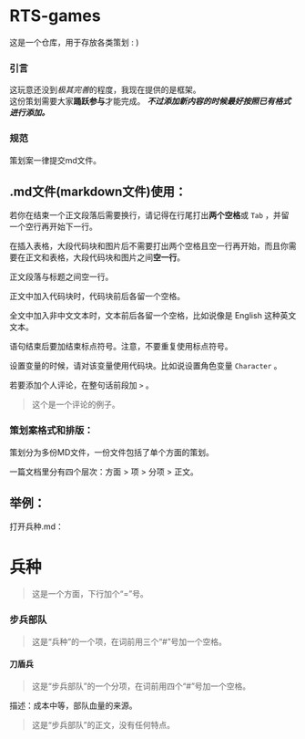 RTS-games
=

这是一个仓库，用于存放各类策划 : ) 

### 引言  

这玩意还没到*极其完善*的程度，我现在提供的是框架。  
这份策划需要大家**踊跃参与**才能完成。 
***不过添加新内容的时候最好按照已有格式进行添加。*** 

### 规范  

策划案一律提交md文件。

## .md文件(markdown文件)使用：

若你在结束一个正文段落后需要换行，请记得在行尾打出**两个空格**或 `Tab` ，并留一个空行再开始下一行。  

在插入表格，大段代码块和图片后不需要打出两个空格且空一行再开始，而且你需要在正文和表格，大段代码块和图片之间**空一行**。   

正文段落与标题之间空一行。  

正文中加入代码块时，代码块前后各留一个空格。  

全文中加入非中文文本时，文本前后各留一个空格，比如说像是 English 这种英文文本。

语句结束后要加结束标点符号。注意，不要重复使用标点符号。  

设置变量的时候，请对该变量使用代码块。比如说设置角色变量 `Character` 。

若要添加个人评论，在整句话前段加 `>` 。  
>这个是一个评论的例子。 

### 策划案格式和排版：
策划分为多份MD文件，一份文件包括了单个方面的策划。  

一篇文档里分有四个层次：方面 > 项 > 分项 > 正文。  

## 举例：
打开兵种.md：

兵种
=
> 这是一个方面，下行加个“=”号。  

### 步兵部队
> 这是“兵种”的一个项，在词前用三个“#”号加一个空格。  

#### 刀盾兵
> 这是“步兵部队”的一个分项，在词前用四个“#”号加一个空格。  

描述：成本中等，部队血量的来源。
> 这是“步兵部队”的正文，没有任何特点。
 
